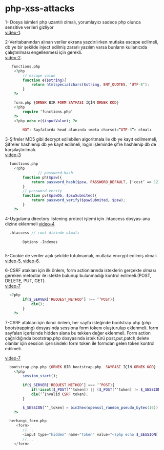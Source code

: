 # php-xss-attacks

1- Dosya isimleri php uzantılı olmalı, yorumlayıcı sadece php olunca sensitive verileri gizliyor  
[video-1](https://www.youtube.com/watch?v=mCwAsvNdPRs&list=PLfdtiltiRHWFsPxAGO-SVPGhCbCwKWF_N&index=1). 

2-Veritabanından alınan veriler ekrana yazdırılırken mutlaka escape edilmeli, db ye bir şekilde inject edilmiş zararlı yazılım varsa bunların kullanıcıda çalıştırılması engellenmesi için gerekli.  
[video-2](https://www.youtube.com/watch?v=mCwAsvNdPRs&list=PLfdtiltiRHWFsPxAGO-SVPGhCbCwKWF_N&index=2). 

```php
   functions.php
	<?php
		// escape value
		function e($string){
  			return htmlspecialchars($string, ENT_QUOTES, ‘UTF-8’);
		}
	?>
```     
```php
	form.php {ORNEK BİR FORM SAYFASI İÇİN ORNEK KOD}
	<?php
		require ‘functions.php’
	?>
	<?php echo e($inputValue); ?>
	
        NOT: Sayfalarda head alanında <meta charset=“UTF-8”> olmalı
```


3-Şifreler MD5 gibi decrypt edilebilen algoritmala ile db ye kayıt edilmemeli,
Şifreler hashlenip db ye kayıt edilmeli, login işleminde şifre hashlenip db de karşılaştırılmalı.  
[video-3](https://www.youtube.com/watch?v=mCwAsvNdPRs&list=PLfdtiltiRHWFsPxAGO-SVPGhCbCwKWF_N&index=3)  
```php
  functions.php
	<?php
               // password-hash
		function ph($psw){
  			return password_hash($psw, PASSWORD_DEFAULT, [‘cost’ => 12]);
		}
		// password-verify
		function pv($pswDb, $pswSubmited){
  			return password_verify($pswSubmited, $psw);
		}
	?>
```

4-Uygulama directory listening protect işlemi için .htaccess dosyası ana dizine eklenmeli
[video-4](https://www.youtube.com/watch?v=mCwAsvNdPRs&list=PLfdtiltiRHWFsPxAGO-SVPGhCbCwKWF_N&index=4)  

```php
  .htaccess	// root dizinde olmalı
		
		Options -Indexes
    
```

5-Cookie de veriler açık şekilde tutulmamalı, mutlaka encrypt edilmiş olmalı
[video-5](https://www.youtube.com/watch?v=mCwAsvNdPRs&list=PLfdtiltiRHWFsPxAGO-SVPGhCbCwKWF_N&index=5), 
[video-6](https://www.youtube.com/watch?v=mCwAsvNdPRs&list=PLfdtiltiRHWFsPxAGO-SVPGhCbCwKWF_N&index=6).  


6-CSRF atakları için ilk önlem, form actionlarında isteklerin gerçekte olması gereken metodlar ile istekte bulunup bulunmadığı kontrol edilmeli.(POST, DELETE, PUT, GET).  
[video-7](https://www.youtube.com/watch?v=mCwAsvNdPRs&list=PLfdtiltiRHWFsPxAGO-SVPGhCbCwKWF_N&index=7)  
```php
  <?php
		if($_SERVER[‘REQUEST_METHOD’] !== ‘’POST){
			die();
		}
	?>
```    

7-CSRF atakları için ikinci önlem, her sayfa isteğinde bootstrap.php (php bootstrapping) dosyasında sessiona form tokenı oluşturulup eklenmeli. form sayfaları içerisinde hidden alana bu tekken değer eklenmeli. Form action çağrıldığında bootstrap.php dosyasında istek türü post,put,patch,delete olanlar için session içerisindeki form token ile formdan gelen token kontrol edilmeli.  

[video-7](https://www.youtube.com/watch?v=mCwAsvNdPRs&list=PLfdtiltiRHWFsPxAGO-SVPGhCbCwKWF_N&index=7)  
```php
  bootstrap.php.php {ORNEK BİR bootstrap.php  SAYFASI İÇİN ORNEK KOD}
	<?php
		session_start();
		
		if($_SERVER[‘REQUEST_METHOD’] === ‘’POST){
			if(!isset($_POST[‘’token]) || ($_POST[‘’token] != $_SESSION[‘’_token]))
			die(‘’Invalid CSRF token);
		}

		$_SESSION[‘’_token] = bin2hex(openssl_random_pseudo_bytes(16));
	?>
``` 
```php
  herhangi_form.php
	 <form>
		//...
		<input type="hidden" name="token" value="<?php echo $_SESSION['token']; ?>" />
		//...
	</form>
```
